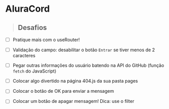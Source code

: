 # AluraCord

> ## **Desafios**

- [ ] Pratique mais com o useRouter!

- [ ] Validação do campo: desabilitar o botão `Entrar` se tiver menos de 2 caracteres

- [ ] Pegar outras informações do usuário batendo na API do GitHub (função `fetch` do JavaScript)

- [ ] Colocar algo divertido na página 404.js da sua pasta pages

- [ ] Colocar o botão de OK para enviar a mensagem

- [ ] Colocar um botão de apagar mensagem! Dica: use o filter